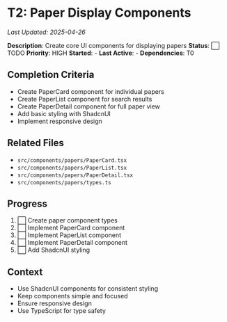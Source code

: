 # T2: Paper Display Components
*Last Updated: 2025-04-26*

**Description**: Create core UI components for displaying papers
**Status**: ⬜ TODO
**Priority**: HIGH
**Started**: -
**Last Active**: -
**Dependencies**: T0

## Completion Criteria
- Create PaperCard component for individual papers
- Create PaperList component for search results
- Create PaperDetail component for full paper view
- Add basic styling with ShadcnUI
- Implement responsive design

## Related Files
- `src/components/papers/PaperCard.tsx`
- `src/components/papers/PaperList.tsx`
- `src/components/papers/PaperDetail.tsx`
- `src/components/papers/types.ts`

## Progress
1. ⬜ Create paper component types
2. ⬜ Implement PaperCard component
3. ⬜ Implement PaperList component
4. ⬜ Implement PaperDetail component
5. ⬜ Add ShadcnUI styling

## Context
- Use ShadcnUI components for consistent styling
- Keep components simple and focused
- Ensure responsive design
- Use TypeScript for type safety